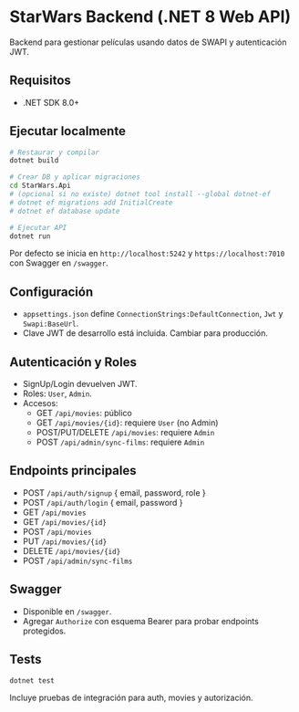 # StarWars Backend (.NET 8 Web API)

Backend para gestionar películas usando datos de SWAPI y autenticación JWT.

## Requisitos
- .NET SDK 8.0+

## Ejecutar localmente
```bash
# Restaurar y compilar
dotnet build

# Crear DB y aplicar migraciones
cd StarWars.Api
# (opcional si no existe) dotnet tool install --global dotnet-ef
# dotnet ef migrations add InitialCreate
# dotnet ef database update

# Ejecutar API
dotnet run
```

Por defecto se inicia en `http://localhost:5242` y `https://localhost:7010` con Swagger en `/swagger`.

## Configuración
- `appsettings.json` define `ConnectionStrings:DefaultConnection`, `Jwt` y `Swapi:BaseUrl`.
- Clave JWT de desarrollo está incluida. Cambiar para producción.

## Autenticación y Roles
- SignUp/Login devuelven JWT.
- Roles: `User`, `Admin`.
- Accesos:
  - GET `/api/movies`: público
  - GET `/api/movies/{id}`: requiere `User` (no Admin)
  - POST/PUT/DELETE `/api/movies`: requiere `Admin`
  - POST `/api/admin/sync-films`: requiere `Admin`

## Endpoints principales
- POST `/api/auth/signup` { email, password, role }
- POST `/api/auth/login` { email, password }
- GET `/api/movies`
- GET `/api/movies/{id}`
- POST `/api/movies`
- PUT `/api/movies/{id}`
- DELETE `/api/movies/{id}`
- POST `/api/admin/sync-films`

## Swagger
- Disponible en `/swagger`.
- Agregar `Authorize` con esquema Bearer para probar endpoints protegidos.

## Tests
```bash
dotnet test
```
Incluye pruebas de integración para auth, movies y autorización.
